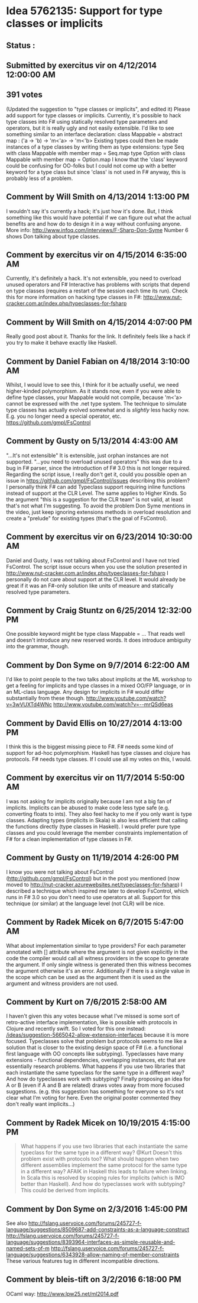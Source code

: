 # Idea 5762135: Support for type classes or implicits #

## Status : 

## Submitted by exercitus vir on 4/12/2014 12:00:00 AM

## 391 votes

(Updated the suggestion to "type classes or implicits", and edited it)
Please add support for type classes or implicits.
Currently, it's possible to hack type classes into F# using statically resolved type parameters and operators, but it is really ugly and not easily extensible.
I'd like to see something similar to an interface declaration:
class Mappable =
abstract map : ('a -> 'b) -> 'm<'a> -> 'm<'b>
Existing types could then be made instances of a type classes by writing them as type extensions:
type Seq with
class Mappable with
member map = Seq.map
type Option with
class Mappable with
member map = Option.map
I know that the 'class' keyword could be confusing for OO-folks but I could not come up with a better keyword for a type class but since 'class' is not used in F# anyway, this is probably less of a problem.




## Comment by Will Smith on 4/13/2014 1:13:00 PM

I wouldn't say it's currently a hack; it's just how it's done. But, I think something like this would have potential if we can figure out what the actual benefits are and how do to design it in a way without confusing anyone.
More info: http://www.infoq.com/interviews/F-Sharp-Don-Syme
Number 6 shows Don talking about type classes.

## Comment by exercitus vir on 4/15/2014 6:35:00 AM

Currently, it's definitely a hack. It's not extensible, you need to overload unused operators and F# Interactive has problems with scripts that depend on type classes (requires a restart of the session each time its run). Check this for more information on hacking type classes in F#: http://www.nut-cracker.com.ar/index.php/typeclasses-for-fsharp

## Comment by Will Smith on 4/15/2014 4:07:00 PM

Really good post about it. Thanks for the link.
It definitely feels like a hack if you try to make it behave exactly like Haskell.

## Comment by Daniel Fabian on 4/18/2014 3:10:00 AM

Whilst, I would love to see this, I think for it be actually useful, we need higher-kinded polymorphism. As it stands now, even if you were able to define type classes, your Mappable would not compile, because 'm<'a> cannot be expressed with the .net type system.
The technique to simulate type classes has actually evolved somewhat and is _slightly_ less hacky now. E.g. you no longer need a special operator, etc. https://github.com/gmpl/FsControl

## Comment by Gusty on 5/13/2014 4:43:00 AM

"...It's not extensible" It is extensible, just orphan instances are not supported.
"...you need to overload unused operators" this was due to a bug in F# parser, since the introduction of F# 3.0 this is not longer required.
Regarding the script issue, I really don't get it, could you possible open an issue in https://github.com/gmpl/FsControl/issues describing this problem?
I personally think F# can add Typeclass support requiring inline functions instead of support at the CLR Level. The same applies to Higher Kinds.
So the argument "this is a suggestion for the CLR team" is not valid, at least that's not what I'm suggesting.
To avoid the problem Don Syme mentions in the video, just keep ignoring extensions methods in overload resolution and create a "prelude" for existing types (that's the goal of FsControl).

## Comment by exercitus vir on 6/23/2014 10:30:00 AM

Daniel and Gusty,
I was not talking about FsControl and I have not tried FsControl. The script issue occurs when you use the solution presented in http://www.nut-cracker.com.ar/index.php/typeclasses-for-fsharp
I personally do not care about support at the CLR level. It would already be great if it was an F#-only solution like units of measure and statically resolved type parameters.

## Comment by Craig Stuntz on 6/25/2014 12:32:00 PM

One possible keyword might be
type class Mappable = ...
That reads well and doesn't introduce any new reserved words. It does introduce ambiguity into the grammar, though.

## Comment by Don Syme on 9/7/2014 6:22:00 AM

I'd like to point people to the two talks about implicits at the ML workshop to get a feeling for implicits and type classes in a mixed OO/FP language, or in an ML-class language.
Any design for implicits in F# would differ substantially from these though.
http://www.youtube.com/watch?v=3wVUXTd4WNc
http://www.youtube.com/watch?v=--mrQSd6eas

## Comment by David Ellis on 10/27/2014 4:13:00 PM

I think this is the biggest missing piece to F#. F# needs some kind of support for ad-hoc polymorphism. Haskell has type classes and clojure has protocols. F# needs type classes. If I could use all my votes on this, I would.

## Comment by exercitus vir on 11/7/2014 5:50:00 AM

I was not asking for implicits originally because I am not a big fan of implicits. Implicits can be abused to make code less type safe (e.g. converting floats to ints). They also feel hacky to me if you only want is type classes. Adapting types (implicits in Skala) is also less efficient that calling the functions directly (type classes in Haskell).
I would prefer pure type classes and you could leverage the member constraints implementation of F# for a clean implementation of type classes in F#.

## Comment by Gusty on 11/19/2014 4:26:00 PM

I know you were not talking about FsControl (http://github.com/gmpl/FsControl) but in the post you mentioned (now moved to http://nut-cracker.azurewebsites.net/typeclasses-for-fsharp) I described a technique which inspired me later to develop FsControl, which runs in F# 3.0 so you don't need to use operators at all. Support for this technique (or similar) at the language level (not CLR) will be nice.

## Comment by Radek Micek on 6/7/2015 5:47:00 AM

What about implementation similar to type providers? For each parameter annotated with [<Witness>] attribute where the argument is not given explicitly in the code the compiler would call all witness providers in the scope to generate the argument. If only single witness is generated then this witness becomes the argument otherwise it's an error.
Additionally if there is a single value in the scope which can be used as the argument then it is used as the argument and witness providers are not used.

## Comment by Kurt on 7/6/2015 2:58:00 AM

I haven't given this any votes because what I've missed is some sort of retro-active interface implementation, like is possible with protocols in Clojure and recently swift. So I voted for this one instead:
[/ideas/suggestion-5665042-allow-extension-interfaces](/ideas/suggestion-5665042-allow-extension-interfaces.md)
because it is more focused.
Typeclasses solve that problem but protocols seems to me like a solution that is closer to the existing design space of F# (i.e. a functional first language with OO concepts like subtyping). Typeclasses have many extensions - functional dependencies, overlapping instances, etc that are essentially research problems. What happens if you use two libraries that each instantiate the same typeclass for the same type in a different way? And how do typeclasses work with subtyping?
Finally proposing an idea for A or B (even if A and B are related) draws votes away from more focused suggestions. (e.g. this suggestion has something for everyone so it's not clear what I'm voting for here. Even the original poster commented they don't really want implicits...)

## Comment by Radek Micek on 10/19/2015 4:15:00 PM

> What happens if you use two libraries that each instantiate the same typeclass for the same type in a different way?
@Kurt Doesn't this problem exist with protocols too? What should happen when two different assemblies implement the same protocol for the same type in a different way?
AFAIK in Haskell this leads to failure when linking. In Scala this is resolved by scoping rules for implicits (which is IMO better than Haskell).
> And how do typeclasses work with subtyping?
This could be derived from implicits.

## Comment by Don Syme on 2/3/2016 1:45:00 PM

See also
http://fslang.uservoice.com/forums/245727-f-language/suggestions/8509687-add-constraints-as-a-language-construct
http://fslang.uservoice.com/forums/245727-f-language/suggestions/8393964-interfaces-as-simple-reusable-and-named-sets-of-m
http://fslang.uservoice.com/forums/245727-f-language/suggestions/6343928-allow-naming-of-member-constraints
These various features tug in different incompatible directions.

## Comment by bleis-tift on 3/2/2016 6:18:00 PM

OCaml way: http://www.lpw25.net/ml2014.pdf


